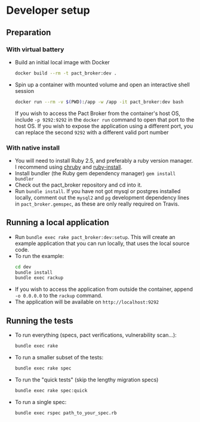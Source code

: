 # Developer setup

## Preparation

### With virtual battery

* Build an initial local image with Docker
  ```sh
  docker build --rm -t pact_broker:dev .
  ```

* Spin up a container with mounted volume and open an interactive shell session
  ```sh
  docker run --rm -v $(PWD):/app -w /app -it pact_broker:dev bash
  ```
  
  If you wish to access the Pact Broker from the container's host OS, include `-p 9292:9292` in the `docker run` command to open that port to the host OS. 
  If you wish to expose the application using a different port, you can replace the second `9292` with a different valid port number

### With native install

* You will need to install Ruby 2.5, and preferably a ruby version manager. I recommend using [chruby][chruby] and [ruby-install][ruby-install].
* Install bundler (the Ruby gem dependency manager) `gem install bundler`
* Check out the pact_broker repository and cd into it.
* Run `bundle install`. If you have not got mysql or postgres installed locally, comment out the `mysql2` and `pg` development dependency lines in `pact_broker.gemspec`, as these are only really required on Travis.

## Running a local application

* Run `bundle exec rake pact_broker:dev:setup`. This will create an example application that you can run locally, that uses the local source code.
* To run the example:
  ```sh
  cd dev
  bundle install
  bundle exec rackup
  ```
* If you wish to access the application from outside the container, append `-o 0.0.0.0` to the `rackup` command.
* The application will be available on `http://localhost:9292`

## Running the tests

* To run everything (specs, pact verifications, vulnerability scan...):
  ```sh
  bundle exec rake
  ```
* To run a smaller subset of the tests:
  ```sh
  bundle exec rake spec
  ```
* To run the "quick tests" (skip the lengthy migration specs)
  ```sh
  bundle exec rake spec:quick
  ```
* To run a single spec:
  ```sh
  bundle exec rspec path_to_your_spec.rb
  ```

[chruby]: https://github.com/postmodern/chruby
[ruby-install]: https://github.com/postmodern/ruby-install
